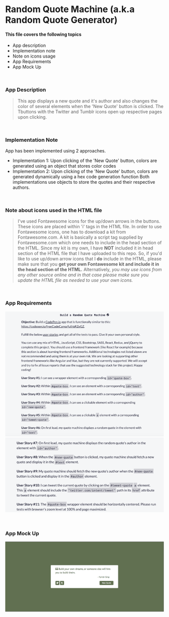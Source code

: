 # Random Quote Machine (a.k.a Random Quote Generator)



#### This file covers the following topics 
- App description
- Implementation note
- Note on icons usage
- App Requirements
- App Mock Up

&nbsp;
&nbsp;
### App Description
> This app displays a new quote and it's author and also changes the color of several elements when the 'New Quote' button is clicked. The Tbuttons with the Twitter and Tumblr icons open up respective pages upon clicking.

&nbsp;
&nbsp;
### Implementation Note
App has been implemented using 2 approaches.
- Implementation 1: Upon clicking of the 'New Quote' button, colors are generated using an object that stores color codes
- Implementation 2: Upon clicking of the 'New Quote' button, colors are generated dynamically using a hex code generation function
Both implementations use objects to store the quotes and their respective authors.

&nbsp;
&nbsp;
### Note about icons used in the HTML file
> I've used Fontawesome icons for the up/down arrows in the buttons. These icons are placed within 'i' tags in the HTML file. In order to use Fontawesome icons, one has to download a kit from Fontawesome.com. A kit is basically a script tag supplied by Fontawesome.com which one needs to include in the head section of the HTML. Since my kit is my own, I have **NOT** included it in head section of the HTML file that I have uploaded to this repo. So, if you'd like to use up/down arrow icons that I **do** include in the HTML, please make sure that you **get your own Fontawesome kit and include it in the head section of the HTML.** Alternatively, *you may use icons from any other source online and in that case please make sure you update the HTML file as needed to use your own icons.*

&nbsp;
&nbsp;
### App Requirements
![Req part 1](Assets/RandomQuoteReq_1.png)
![Req part 2](Assets/RandomQuoteReq_2.png)


&nbsp;
&nbsp;
### App Mock Up

![App mock up](Assets/RandomQuoteMockUp.png)
